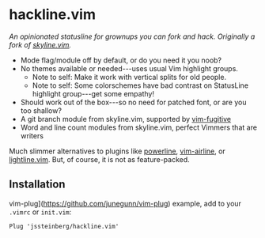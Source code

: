 # hackline.vim

*An opinionated statusline for grownups you can fork and hack. Originally a fork of [skyline.vim](https://github.com/ourigen/skyline.vim).*

* Mode flag/module off by default, or do you need it you noob?
* No themes available or needed---uses usual Vim highlight groups.
	- Note to self: Make it work with vertical splits for old people.
	- Note to self: Some colorschemes have bad contrast on StatusLine highlight group---get some empathy!
* Should work out of the box---so no need for patched font, or are you too shallow?
* A git branch module from skyline.vim, supported by [vim-fugitive](https://github.com/tpope/vim-fugitive)
* Word and line count modules from skyline.vim, perfect Vimmers that are writers

Much slimmer alternatives to plugins like [powerline](https://github.com/powerline/powerline), [vim-airline](https://github.com/vim-airline/vim-airline), or [lightline.vim](https://github.com/itchyny/lightline.vim). But, of course, it is not as feature-packed.


## Installation

vim-plug](https://github.com/junegunn/vim-plug) example, add to your `.vimrc` or `init.vim`:

```
Plug 'jssteinberg/hackline.vim'
```
